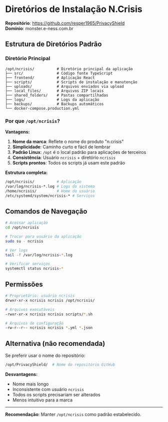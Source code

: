 # Diretórios de Instalação N.Crisis

**Repositório**: https://github.com/resper1965/PrivacyShield  
**Domínio**: monster.e-ness.com.br

## Estrutura de Diretórios Padrão

### Diretório Principal
```
/opt/ncrisis/          # Diretório principal da aplicação
├── src/               # Código fonte TypeScript
├── frontend/          # Aplicação React
├── scripts/           # Scripts de instalação e manutenção
├── uploads/           # Arquivos enviados via upload
├── local_files/       # Arquivos ZIP locais
├── shared_folders/    # Pastas compartilhadas
├── logs/              # Logs da aplicação
├── backups/           # Backups automáticos
└── docker-compose.production.yml
```

### Por que `/opt/ncrisis`?

**Vantagens:**
1. **Nome da marca**: Reflete o nome do produto "n.crisis"
2. **Simplicidade**: Caminho curto e fácil de lembrar
3. **Padrão Linux**: `/opt` é o local padrão para aplicações de terceiros
4. **Consistência**: Usuário `ncrisis` + diretório `ncrisis`
5. **Scripts prontos**: Todos os scripts já usam este padrão

**Estrutura completa:**
```bash
/opt/ncrisis/          # Aplicação
/var/log/ncrisis-*.log # Logs do sistema
/home/ncrisis/         # Home do usuário
/etc/systemd/system/ncrisis-* # Serviços
```

## Comandos de Navegação

```bash
# Acessar aplicação
cd /opt/ncrisis

# Trocar para usuário da aplicação
sudo su - ncrisis

# Ver logs
tail -f /var/log/ncrisis-*.log

# Verificar serviços
systemctl status ncrisis-*
```

## Permissões

```bash
# Proprietário: usuário ncrisis
drwxr-xr-x ncrisis ncrisis /opt/ncrisis/

# Arquivos executáveis
-rwxr-xr-x ncrisis ncrisis scripts/*.sh

# Arquivos de configuração
-rw-r--r-- ncrisis ncrisis *.yml *.json
```

## Alternativa (não recomendada)

Se preferir usar o nome do repositório:
```bash
/opt/PrivacyShield/  # Nome do repositório GitHub
```

**Desvantagens:**
- Nome mais longo
- Inconsistente com usuário `ncrisis`
- Todos os scripts precisariam ser alterados
- Menos intuitivo para a marca

---

**Recomendação**: Manter `/opt/ncrisis` como padrão estabelecido.